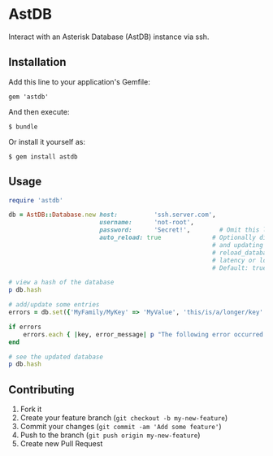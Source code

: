 # AstDB

Interact with an Asterisk Database (AstDB) instance via ssh.

## Installation

Add this line to your application's Gemfile:

    gem 'astdb'

And then execute:

    $ bundle

Or install it yourself as:

    $ gem install astdb

## Usage

```ruby
require 'astdb'

db = AstDB::Database.new host:     		'ssh.server.com',
                         username: 		'not-root',
                         password: 		'Secret!',        # Omit this line if using key-based auth.
                         auto_reload: true              # Optionally disable the automatic initial load
                                                        # and updating of '.hash', instead opting to run
                                                        # reload_database' manually. Useful in high 
                                                        # latency or low bandwidth scenarios. 
                                                        # Default: true 

# view a hash of the database
p db.hash

# add/update some entries
errors = db.set({'MyFamily/MyKey' => 'MyValue', 'this/is/a/longer/key' => 'another value'})

if errors
	errors.each { |key, error_message| p "The following error occurred when trying to set #{key}: #{error}"
end

# see the updated database
p db.hash
```

## Contributing

1. Fork it
2. Create your feature branch (`git checkout -b my-new-feature`)
3. Commit your changes (`git commit -am 'Add some feature'`)
4. Push to the branch (`git push origin my-new-feature`)
5. Create new Pull Request
